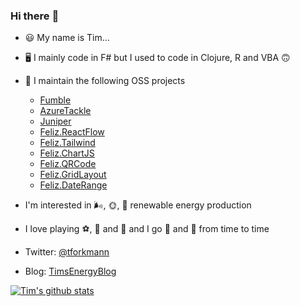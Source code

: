 ### Hi there :wave:

<!--
**tforkmann/tforkmann** is a ✨ _special_ ✨ repository because its `README.md` (this file) appears on your GitHub profile.

Here are some ideas to get you started:

- 🔭 I’m currently working on ...
- 🌱 I’m currently learning ...
- 👯 I’m looking to collaborate on ...
- 🤔 I’m looking for help with ...
- 💬 Ask me about ...
- 📫 How to reach me: ...
- 😄 Pronouns: ...
- ⚡ Fun fact: ...
-->

- :smiley: My name is Tim...
- :desktop_computer: I mainly code in F# but I used to code in Clojure, R and VBA :upside_down_face:
- :rocket: I maintain the following OSS projects
    -   [Fumble](https://github.com/tforkmann/Fumble/)
    -   [AzureTackle](https://github.com/tforkmann/AzureTackle/)
    -   [Juniper](https://github.com/tforkmann/Juniper/)
    -   [Feliz.ReactFlow](https://github.com/tforkmann/Feliz.ReactFlow)
    -   [Feliz.Tailwind](https://github.com/tforkmann/Feliz.Tailwind)
    -   [Feliz.ChartJS](https://github.com/tforkmann/Feliz.ChartJS)
    -   [Feliz.QRCode](https://github.com/tforkmann/Feliz.QRCode)
    -   [Feliz.GridLayout](https://github.com/tforkmann/Feliz.GridLayout)
    -   [Feliz.DateRange](https://github.com/tforkmann/Feliz.DateRange)

- I'm interested in :wind_face:, :sun_with_face:, :leaves: renewable energy production	 
- I love playing :soccer:, :basketball:	and :tennis: and I go :running: and :climbing: from time to time
- Twitter: [@tforkmann](https://twitter.com/tforkmann)
- Blog: [TimsEnergyBlog](https://timsenergyblog-dev-web.azurewebsites.net/)

[![Tim's github stats](https://github-readme-stats.vercel.app/api?username=tforkmann&count_private=true&theme=highcontrast&show_icons=true&include_all_commits=true)](https://github.com/tforkmann)
